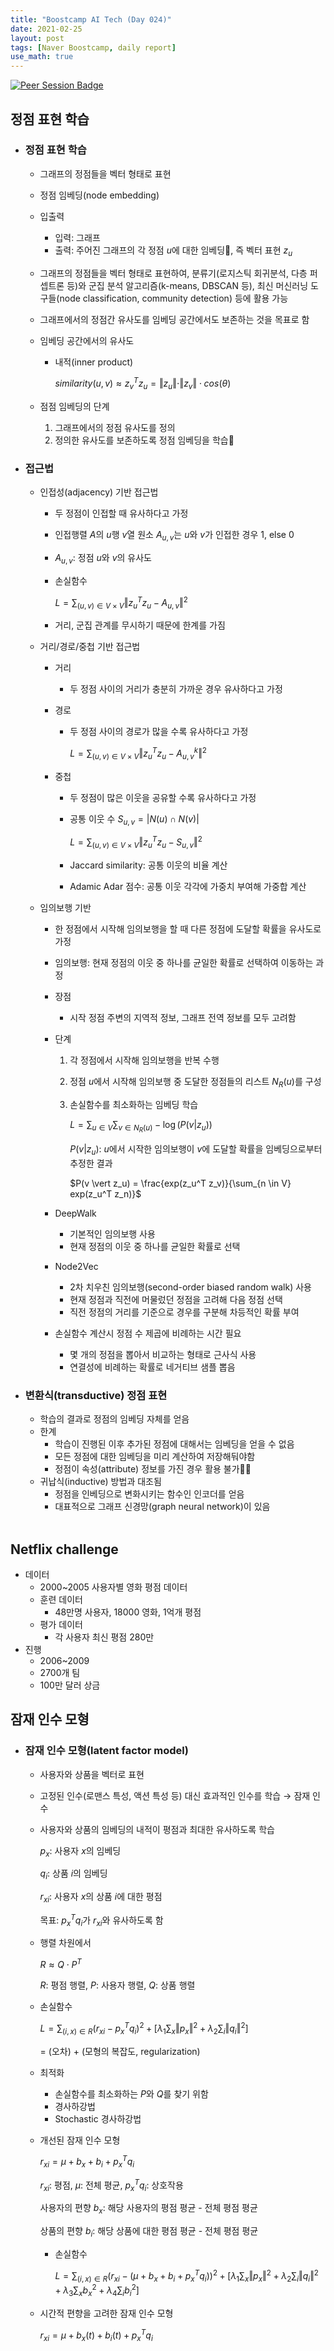 ```yaml
---
title: "Boostcamp AI Tech (Day 024)"
date: 2021-02-25
layout: post
tags: [Naver Boostcamp, daily report]
use_math: true
---
```


[![Peer Session Badge](https://img.shields.io/badge/Peer%20Session-CC527A?style=flat)](../peer_session/day024.html)

## 정점 표현 학습
* ### 정점 표현 학습
    * 그래프의 정점들을 벡터 형태로 표현
    * 정점 임베딩(node embedding)
    * 입출력
        * 입력: 그래프
        * 출력: 주어진 그래프의 각 정점 $u$에 대한 임베딩, 즉 벡터 표현 $z_u$
    * 그래프의 정점들을 벡터 형태로 표현하여, 분류기(로지스틱 회귀분석, 다층 퍼셉트론 등)와 군집 분석 알고리즘(k-means, DBSCAN 등), 최신 머신러닝 도구들(node classification, community detection) 등에 활용 가능
    * 그래프에서의 정점간 유사도를 임베딩 공간에서도 보존하는 것을 목표로 함
    * 임베딩 공간에서의 유사도
        * 내적(inner product)
        
            $similarity(u,v) \approx z_v^T z_u = \Vert z_u \Vert \cdot \Vert z_v \Vert \cdot cos(\theta)$
    
    * 점점 임베딩의 단계
        1. 그래프에서의 정점 유사도를 정의
        2. 정의한 유사도를 보존하도록 정점 임베딩을 학습

* ### 접근법
    * 인접성(adjacency) 기반 접근법
        * 두 정점이 인접할 때 유사하다고 가정
        * 인접행렬 $A$의 $u$행 $v$열 원소 $A_{u,v}$는 $u$와 $v$가 인접한 경우 1, else 0
        * $A_{u,v}$: 정점 $u$와 $v$의 유사도
        * 손실함수
        
            $L = \sum_{(u,v) \in V \times V} \Vert z_u^T z_u - A_{u,v} \Vert^2$

        * 거리, 군집 관계를 무시하기 때문에 한계를 가짐
    * 거리/경로/중첩 기반 접근법
        * 거리
            * 두 정점 사이의 거리가 충분히 가까운 경우 유사하다고 가정
        * 경로
            * 두 정점 사이의 경로가 많을 수록 유사하다고 가정

                $L = \sum_{(u,v) \in V \times V} \Vert z_u^T z_u - A_{u,v}^k \Vert^2$

        * 중첩
            * 두 정점이 많은 이웃을 공유할 수록 유사하다고 가정

            * 공통 이웃 수 $S_{u,v} = \vert N(u) \cap N(v) \vert$

                $L = \sum_{(u,v) \in V \times V} \Vert z_u^T z_u - S_{u,v} \Vert^2$

            * Jaccard similarity: 공통 이웃의 비율 계산
            * Adamic Adar 점수: 공통 이웃 각각에 가중치 부여해 가중합 계산

    * 임의보행 기반
        * 한 정점에서 시작해 임의보행을 할 때 다른 정점에 도달할 확률을 유사도로 가정
        * 임의보행: 현재 정점의 이웃 중 하나를 균일한 확률로 선택하여 이동하는 과정
        * 장점
            * 시작 정점 주변의 지역적 정보, 그래프 전역 정보를 모두 고려함
        * 단계
            1. 각 정점에서 시작해 임의보행을 반복 수행
            2. 정점 $u$에서 시작해 임의보행 중 도달한 정점들의 리스트 $N_R(u)$를 구성
            3. 손실함수를 최소화하는 임베딩 학습

                $L = \sum_{u \in V} \sum_{v \in N_R(u)} - \log (P(v \vert z_u))$

                $P(v \vert z_u)$: $u$에서 시작한 임의보행이 $v$에 도달할 확률을 임베딩으로부터 추정한 결과

                $P(v \vert z_u) = \frac{exp(z_u^T z_v)}{\sum_{n \in V} exp(z_u^T z_n)}$

        * DeepWalk
            * 기본적인 임의보행 사용
            * 현재 정점의 이웃 중 하나를 균일한 확률로 선택
        * Node2Vec
            * 2차 치우친 임의보행(second-order biased random walk) 사용
            * 현재 정점과 직전에 머물렀던 정점을 고려해 다음 정점 선택
            * 직전 정점의 거리를 기준으로 경우를 구분해 차등적인 확률 부여
        * 손실함수 계산시 정점 수 제곱에 비례하는 시간 필요
            * 몇 개의 정점을 뽑아서 비교하는 형태로 근사식 사용
            * 연결성에 비례하는 확률로 네거티브 샘플 뽑음
* ### 변환식(transductive) 정점 표현
    * 학습의 결과로 정점의 임베딩 자체를 얻음
    * 한계
        * 학습이 진행된 이후 추가된 정점에 대해서는 임베딩을 얻을 수 없음
        * 모든 정점에 대한 임베딩을 미리 계산하여 저장해둬야함
        * 정점이 속성(attribute) 정보를 가진 경우 활용 불가
    * 귀납식(inductive) 방법과 대조됨
        * 정점을 인베딩으로 변화시키는 함수인 인코더를 얻음
        * 대표적으로 그래프 신경망(graph neural network)이 있음
<br><br>

## Netflix challenge
* 데이터
    * 2000~2005 사용자별 영화 평점 데이터
    * 훈련 데이터
        * 48만명 사용자, 18000 영화, 1억개 평점
    * 평가 데이터
        * 각 사용자 최신 평점 280만
* 진행
    * 2006~2009
    * 2700개 팀
    * 100만 달러 상금

## 잠재 인수 모형
* ### 잠재 인수 모형(latent factor model)
    * 사용자와 상품을 벡터로 표현
    * 고정된 인수(로맨스 특성, 액션 특성 등) 대신 효과적인 인수를 학습 $\rightarrow$ 잠재 인수
    * 사용자와 상품의 임베딩의 내적이 평점과 최대한 유사하도록 학습
    
        $p_x$: 사용자 $x$의 임베딩

        $q_i$: 상품 $i$의 임베딩

        $r_{xi}$: 사용자 $x$의 상품 $i$에 대한 평점

        목표: $p_x^T q_i$가 $r_{xi}$와 유사하도록 함

    * 행렬 차원에서

        $R \approx Q \cdot P^T$
        
        $R$: 평점 행렬, $P$: 사용자 행렬, $Q$: 상품 행렬

    * 손실함수

        $L = \sum_{(i,x) \in R} (r_{xi} - p_x^T q_i)^2 + [ \lambda_1 \sum_x \Vert p_x \Vert^2 + \lambda_2 \sum_i \Vert q_i \Vert^2]$

        $=$ (오차) + (모형의 복잡도, regularization)

    * 최적화
        * 손실함수를 최소화하는 $P$와 $Q$를 찾기 위함
        * 경사하강법
        * Stochastic 경사하강법
    * 개선된 잠재 인수 모형

        $r_{xi} = \mu + b_x + b_i + p_x^T q_i$

        $r_{xi}$: 평점, $\mu$: 전체 평균, $p_x^T q_i$: 상호작용

        사용자의 편향 $b_x$: 해당 사용자의 평점 평균 - 전체 평점 평균
        
        상품의 편향 $b_i$: 해당 상품에 대한 평점 평균 - 전체 평점 평균

        * 손실함수

            $L = \sum_{(i,x) \in R} (r_{xi} - (\mu + b_x + b_i + p_x^T q_i))^2 + [ \lambda_1 \sum_x \Vert p_x \Vert^2 + \lambda_2 \sum_i \Vert q_i \Vert^2 + \lambda_3 \sum_x b_x^2 + \lambda_4 \sum_i b_i^2]$

    * 시간적 편향을 고려한 잠재 인수 모형

        $r_{xi} = \mu + b_x(t) + b_i(t) + p_x^T q_i$
<br><br>
